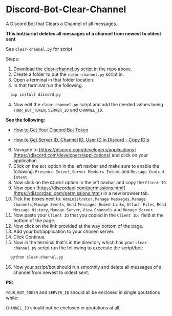 # Discord-Bot-Clear-Channel
A Discord Bot that Clears a Channel of all messages.

**This bot/script deletes all messages of a channel from newest to oldest sent**

See `clear-channel.py` for script.

Steps:

1. Download the [clear-channel.py](https://github.com/Courage-1984/Discord-Bot-Clear-Channel/blob/main/clear-channel.py) script in the repo above.
2. Create a folder to put the `clear-channel.py` script in.
3. Open a terminal in that folder location.
4. In that terminal run the following:
```sh
  pip install discord.py
```

4. Now edit the `clear-channel.py` script and add the needed values being `YOUR_BOT_TOKEN`, `SERVER_ID` and `CHANNEL_ID`.

**See the following:**

- [How to Get Your Discord Bot Token](https://www.youtube.com/watch?v=aI4OmIbkJH8)

- [How to Get Server ID, Channel ID, User ID in Discord - Copy ID's](https://www.youtube.com/watch?v=NLWtSHWKbAI)

6. Navigate to [https://discord.com/developers/applications](https://discord.com/developers/applications) and click on your application.
7. Click on the `Bot` option in the left navbar and make sure to enable the following: `Presence Intent`, `Server Members Intent` and `Message Content Intent`.
8. Now click on the `OAuth2` option in the left navbar and copy the `Client ID`.
9. Now open [https://discordapi.com/permissions.html](https://discordapi.com/permissions.html) in a new browser tab.
10. Tick the boxes next to: `Administrator`, `Manage Messages`, `Manage Channels`, `Manage Events`, `Send Messages`, `Embed Links`, `Attach Files`, `Read Message History`, `Manage Server`, `View Channels` and `Manage Server`.
11. Now paste your `Client ID` that you copied in the `Client ID:` field at the bottom of the page.
12. Now click on the link provided at the way bottom of the page.
13. Add your bot/application to your chosen server.
14. Click Continue.
15. Now in the terminal that's in the directory which has your `clear-channel.py` script run the following to excecute the script/bot:
```sh
  python clear-channel.py
```

16. Now your script/bot should run smoothly and delete all messages of a channel from newest to oldest sent.

**PS:**

`YOUR_BOT_TOKEN` and `SERVER_ID` should all be enclosed in single qoutations while:

`CHANNEL_ID` should not be enclosed in qoutations at all.

